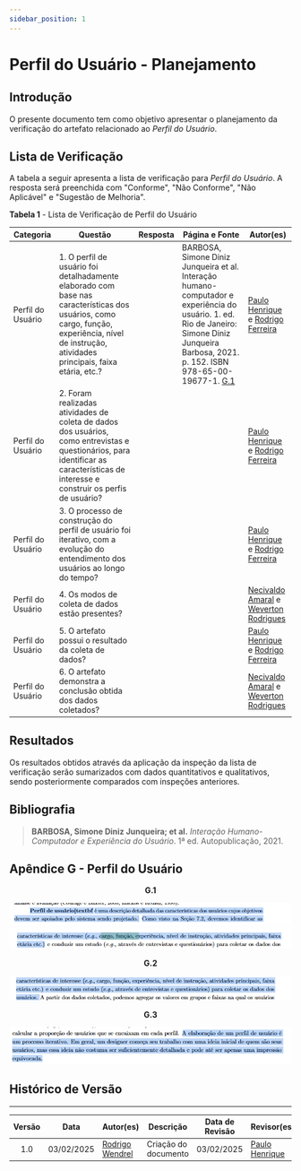 ```yaml
---
sidebar_position: 1
---
```


# Perfil do Usuário - Planejamento

## Introdução

O presente documento tem como objetivo apresentar o planejamento da verificação do artefato relacionado ao *Perfil do Usuário*.

## Lista de Verificação

A tabela a seguir apresenta a lista de verificação para *Perfil do Usuário*. A resposta será preenchida com "Conforme", "Não Conforme", "Não Aplicável" e "Sugestão de Melhoria".

<p style={{ textAlign: 'center', fontSize: '18px' }}><b>Tabela 1</b> - Lista de Verificação de Perfil do Usuário</p>

| Categoria    | Questão | Resposta | Página e Fonte | Autor(es) |
|-------------|---------|----------|----------------|-----------|
| Perfil do Usuário | 1. O perfil de usuário foi detalhadamente elaborado com base nas características dos usuários, como cargo, função, experiência, nível de instrução, atividades principais, faixa etária, etc.? | | BARBOSA, Simone Diniz Junqueira et al. Interação humano-computador e experiência do usuário. 1. ed. Rio de Janeiro: Simone Diniz Junqueira Barbosa, 2021. p. 152. ISBN 978-65-00-19677-1. [G.1](./perfilDoUsuario.md#apêndice-g---perfil-do-usuário) | [Paulo Henrique](https://github.com/paulomh) e [Rodrigo Ferreira](https://github.com/rodwendrel) |
| Perfil do Usuário | 2. Foram realizadas atividades de coleta de dados dos usuários, como entrevistas e questionários, para identificar as características de interesse e construir os perfis de usuário? | |  | [Paulo Henrique](https://github.com/paulomh) e [Rodrigo Ferreira](https://github.com/rodwendrel) | [Necivaldo Amaral](https://github.com/junioramaral22) e [Weverton Rodrigues](https://github.com/vevetin) |
| Perfil do Usuário | 3. O processo de construção do perfil de usuário foi iterativo, com a evolução do entendimento dos usuários ao longo do tempo? | | | [Paulo Henrique](https://github.com/paulomh) e [Rodrigo Ferreira](https://github.com/rodwendrel) | [Paulo Henrique](https://github.com/paulomh) e [Rodrigo Ferreira](https://github.com/rodwendrel) |
| Perfil do Usuário | 4. Os modos de coleta de dados estão presentes? | | | [Necivaldo Amaral](https://github.com/junioramaral22) e [Weverton Rodrigues](https://github.com/vevetin) |
| Perfil do Usuário | 5. O artefato possui o resultado da coleta de dados? | | | [Paulo Henrique](https://github.com/paulomh) e [Rodrigo Ferreira](https://github.com/rodwendrel) |
| Perfil do Usuário | 6. O artefato demonstra a conclusão obtida dos dados coletados? | | | [Necivaldo Amaral](https://github.com/junioramaral22) e [Weverton Rodrigues](https://github.com/vevetin) |

## Resultados

Os resultados obtidos através da aplicação da inspeção da lista de verificação serão sumarizados com dados quantitativos e qualitativos, sendo posteriormente comparados com inspeções anteriores.

## Bibliografia

> **BARBOSA, Simone Diniz Junqueira; et al.** *Interação Humano-Computador e Experiência do Usuário*. 1ª ed. Autopublicação, 2021.

## Apêndice G - Perfil do Usuário

<center>

<p style={{ textAlign: 'center', fontSize: '18px' }}><b>G.1</b></p>

![perfilDoUsuario](../../assets/pdu-1.png)
![perfilDoUsuario](../../assets/pdu-1.1.png)

<p style={{ textAlign: 'center', fontSize: '18px' }}><b>G.2</b></p>

![perfilDoUsuario](../../assets/pdu-2.png)

<p style={{ textAlign: 'center', fontSize: '18px' }}><b>G.3</b></p>

![perfilDoUsuario](../../assets/pdu-3.png)

</center>

## Histórico de Versão

---
| Versão | Data | Autor(es) | Descrição | Data de Revisão | Revisor(es) |
|:---:|:---:|---|---|:---:|---|
| 1.0 | 03/02/2025 | [Rodrigo Wendrel](https://github.com/rodwendrel) | Criação do documento | 03/02/2025 | [Paulo Henrique](https://github.com/paulomh) |
